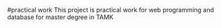 #practical work This project is practical work for web programming and database for master degree in TAMK
